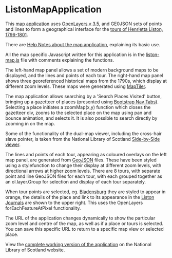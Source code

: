 ListonMapApplication
====================

This <a href="http://digital.nls.uk/travels-of-henrietta-liston/map/">map application</a> uses <a href="http://openlayers.org/">OpenLayers v 3.5</a>, and GE0JSON sets of points and lines to form a geographical interface for the <a href="http://digital.nls.uk/travels-of-henrietta-liston/index.html">tours of Henrietta Liston, 1796-1801</a>. 

There are <a href="http://digital.nls.uk/travels-of-henrietta-liston/places.html">Help Notes about the map application</a>, explaining its basic use.

All the map specific Javascript written for this application is in the <a href="https://github.com/NationalLibraryOfScotland/ListonMapApplication/blob/master/liston-map.js">liston-map.js</a> file with comments explaining the functions.

The left-hand map panel allows a set of modern background maps to be displayed, and the lines and points of each tour. The right-hand map panel shows three georeferenced historical maps from the 1790s, which display at different zoom levels. These maps were generated using <a href="https://www.maptiler.com/">MapTiler</a>.

The map application allows searching by a 'Search Places Visited' button, bringing up a gazetteer of places (presented using <a href="http://getbootstrap.com/components/#nav-tabs">Bootstrap Nav Tabs</a>). Selecting a place initiates a zoomMap(x,y) function which closes the gazetteer div, zooms to the selected place on the map using pan and bounce animation, and selects it. It is also possible to search directly by zooming in on the map. 

Some of the functionality of the dual-map viewer, including the cross-hair slave pointer, is taken from the National Library of Scotland <a href="http://maps.nls.uk/geo/explore/sidebyside.cfm">Side-by-Side viewer</a>.

The lines and points of each tour, appearing as coloured overlays on the left map panel, are generated from <a href="http://geojson.org/geojson-spec.html">GeoJSON</a> files. These have been styled using a stylefunction to change their display at different zoom levels, with directional arrows at higher zoom levels. There are 8 tours, with separate point and line GeoJSON files for each tour, with each grouped together as an ol.layer.Group for selection and display of each tour separately.

When tour points are selected, eg. <a href="http://digital.nls.uk/travels-of-henrietta-liston/map/#zoom=10&lat=38.9393&lon=-76.9339&tour=2&point=38.9393,-76.9339">Bladensburg</a> they are styled to appear in orange, the details of the place and link to its appearance in the <a href="http://digital.nls.uk/travels-of-henrietta-liston/browse/index.html">Liston Journals</a> are shown to the upper right. This uses the OpenLayers forEachFeatureAtPixel functionality.

The URL of the application changes dynamically to show the particular zoom level and centre of the map, as well as if a place or tours is selected. You can save this specific URL to return to a specific map view or selected place. 

View the <a href="http://digital.nls.uk/travels-of-henrietta-liston/map/">complete working version of the application</a> on the National Library of Scotland website.


